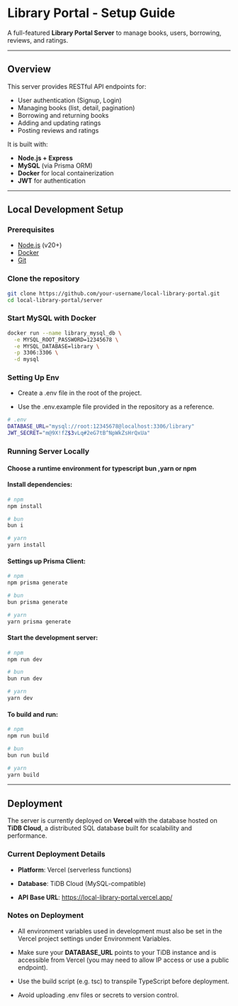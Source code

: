 # Library Portal - Setup Guide

A full-featured **Library Portal Server** to manage books, users, borrowing, reviews, and ratings.

---

## Overview

This server provides RESTful API endpoints for:

- User authentication (Signup, Login)
- Managing books (list, detail, pagination)
- Borrowing and returning books
- Adding and updating ratings
- Posting reviews and ratings

It is built with:

- **Node.js + Express**
- **MySQL** (via Prisma ORM)
- **Docker** for local containerization
- **JWT** for authentication

---

## Local Development Setup

### Prerequisites

- [Node.js](https://nodejs.org/) (v20+)
- [Docker](https://www.docker.com/products/docker-desktop)
- [Git](https://git-scm.com/)

### Clone the repository

```bash
git clone https://github.com/your-username/local-library-portal.git
cd local-library-portal/server
```

### Start MySQL with Docker

```bash
docker run --name library_mysql_db \
  -e MYSQL_ROOT_PASSWORD=12345678 \
  -e MYSQL_DATABASE=library \
  -p 3306:3306 \
  -d mysql

```

### Setting Up Env

- Create a .env file in the root of the project.

- Use the .env.example file provided in the repository as a reference.

```bash
# .env
DATABASE_URL="mysql://root:12345678@localhost:3306/library"
JWT_SECRET="m@9X!fZ$3vLq#2eG7tB^NpWkZsHrQxUa"

```

### Running Server Locally

#### Choose a runtime environment for typescript **bun** ,**yarn** or **npm**

#### Install dependencies:

```bash
# npm
npm install

# bun
bun i

# yarn
yarn install

```

#### Settings up Prisma Client:

```bash
# npm
npm prisma generate

# bun
bun prisma generate

# yarn
yarn prisma generate

```

#### Start the development server:

```bash
# npm
npm run dev

# bun
bun run dev

# yarn
yarn dev
```

#### To build and run:

```bash
# npm
npm run build

# bun
bun run build

# yarn
yarn build
```

---

## Deployment

The server is currently deployed on **Vercel** with the database hosted on **TiDB Cloud**, a distributed SQL database built for scalability and performance.

### Current Deployment Details

- **Platform**: Vercel (serverless functions)

- **Database**: TiDB Cloud (MySQL-compatible)

- **API Base URL**: https://local-library-portal.vercel.app/

### Notes on Deployment

- All environment variables used in development must also be set in the Vercel project settings under Environment Variables.

- Make sure your **DATABASE_URL** points to your TiDB instance and is accessible from Vercel (you may need to allow IP access or use a public endpoint).

- Use the build script (e.g. tsc) to transpile TypeScript before deployment.

- Avoid uploading .env files or secrets to version control.

